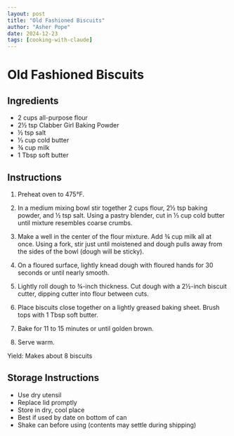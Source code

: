 ```yaml
---
layout: post
title: "Old Fashioned Biscuits"
author: "Asher Pope"
date: 2024-12-23
tags: [cooking-with-claude]
---
```


# Old Fashioned Biscuits

## Ingredients
- 2 cups all-purpose flour
- 2½ tsp Clabber Girl Baking Powder
- ½ tsp salt
- ⅓ cup cold butter
- ¾ cup milk
- 1 Tbsp soft butter

## Instructions

1. Preheat oven to 475°F.

2. In a medium mixing bowl stir together 2 cups flour, 2½ tsp baking powder, and ½ tsp salt. Using a pastry blender, cut in ⅓ cup cold butter until mixture resembles coarse crumbs.

3. Make a well in the center of the flour mixture. Add ¾ cup milk all at once. Using a fork, stir just until moistened and dough pulls away from the sides of the bowl (dough will be sticky).

4. On a floured surface, lightly knead dough with floured hands for 30 seconds or until nearly smooth.

5. Lightly roll dough to ¾-inch thickness. Cut dough with a 2½-inch biscuit cutter, dipping cutter into flour between cuts.

6. Place biscuits close together on a lightly greased baking sheet. Brush tops with 1 Tbsp soft butter.

7. Bake for 11 to 15 minutes or until golden brown.

8. Serve warm.

Yield: Makes about 8 biscuits

## Storage Instructions
- Use dry utensil
- Replace lid promptly
- Store in dry, cool place
- Best if used by date on bottom of can
- Shake can before using (contents may settle during shipping)
